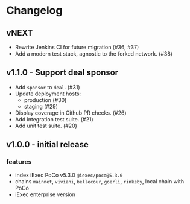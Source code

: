# Changelog

## vNEXT

- Rewrite Jenkins CI for future migration (#36, #37)
- Add a modern test stack, agnostic to the forked network. (#38)

## v1.1.0 - Support deal sponsor

- Add `sponsor` to `deal`. (#31)
- Update deployment hosts:
  - production (#30)
  - staging (#29)
- Display coverage in Github PR checks. (#26)
- Add integration test suite. (#21)
- Add unit test suite. (#20)

## v1.0.0 - initial release

### features

- index iExec PoCo v5.3.0 `@iexec/poco@5.3.0`
- chains `mainnet`, `viviani`, `bellecour`, `goerli`, `rinkeby`, local chain with PoCo
- iExec enterprise version
